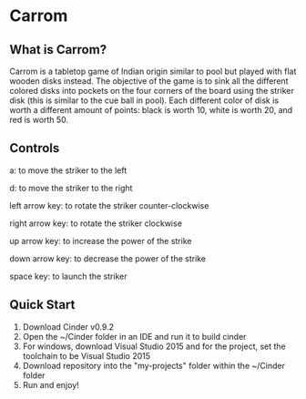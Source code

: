 # Carrom
## What is Carrom?
Carrom is a tabletop game of Indian origin similar to pool 
but played with flat wooden disks instead. The objective of the game is to sink all the different
colored disks into pockets on the four corners of the board using the striker disk (this is similar to the cue ball in pool). Each different color of disk is worth
a different amount of points: black is worth 10, white is worth 20, and red is worth 50.
## Controls
a:               to move the striker to the left

d:               to move the striker to the right

left arrow key:  to rotate the striker counter-clockwise

right arrow key: to rotate the striker clockwise

up arrow key: to increase the power of the strike

down arrow key: to decrease the power of the strike

space key: to launch the striker

## Quick Start
1. Download Cinder v0.9.2
2. Open the ~/Cinder folder in an IDE and run it to build cinder
3. For windows, download Visual Studio 2015 and for the project, set the toolchain to be Visual Studio 2015
4. Download repository into the "my-projects" folder within the ~/Cinder folder
5. Run and enjoy!
